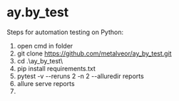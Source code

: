 # ay.by_test

  Steps for automation testing on Python:
1. open cmd in folder
2. git clone https://github.com/metalveor/ay_by_test.git  
3. cd .\ay_by_test\
4. pip install requirements.txt
5. pytest -v --reruns 2 -n 2 --alluredir reports
6. allure serve reports
7. 